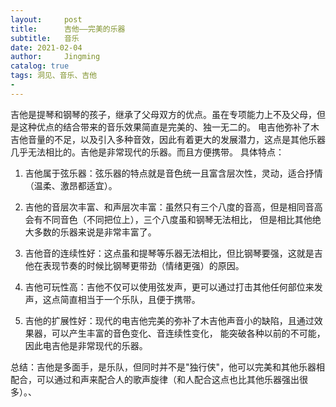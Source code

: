 ```yaml
---
layout:     post
title:      吉他——完美的乐器
subtitle:   音乐
date: 2021-02-04
author:     Jingming
catalog: true
tags: 洞见、音乐、吉他
-
---
```


吉他是提琴和钢琴的孩子，继承了父母双方的优点。虽在专项能力上不及父母，但是这种优点的结合带来的音乐效果简直是完美的、独一无二的。 
电吉他弥补了木吉他音量的不足，以及引入多种音效，因此有着更大的发展潜力，这点是其他乐器几乎无法相比的。吉他是非常现代的乐器。而且方便携带。
具体特点：

1. 吉他属于弦乐器：弦乐器的特点就是音色统一且富含层次性，灵动，适合抒情（温柔、激昂都适宜）。

2. 吉他的音层次丰富、和声层次丰富：虽然只有三个八度的音高，但是相同音高会有不同音色（不同把位上），三个八度虽和钢琴无法相比，
   但是相比其他绝大多数的乐器来说是非常丰富了。

3. 吉他音的连续性好：这点虽和提琴等乐器无法相比，但比钢琴要强，这就是吉他在表现节奏的时候比钢琴更带劲（情绪更强）的原因。

4. 吉他可玩性高：吉他不仅可以使用弦发声，更可以通过打击其他任何部位来发声，这点简直相当于一个乐队，且便于携带。

5. 吉他的扩展性好：现代的电吉他完美的弥补了木吉他声音小的缺陷，且通过效果器，可以产生丰富的音色变化、音连续性变化，
   能突破各种以前的不可能，因此电吉他是非常现代的乐器。

总结：吉他是多面手，是乐队，但同时并不是"独行侠"，他可以完美和其他乐器相配合，可以通过和声来配合人的歌声旋律（和人配合这点也比其他乐器强出很多）。、

